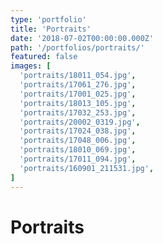 ```yaml
---
type: 'portfolio'
title: 'Portraits'
date: '2018-07-02T00:00:00.000Z'
path: '/portfolios/portraits/'
featured: false
images: [
  'portraits/18011_054.jpg',
  'portraits/17061_276.jpg',
  'portraits/17001_025.jpg',
  'portraits/18013_105.jpg',
  'portraits/17032_253.jpg',
  'portraits/20002_0319.jpg',
  'portraits/17024_038.jpg',
  'portraits/17048_006.jpg',
  'portraits/18010_069.jpg',
  'portraits/17011_094.jpg',
  'portraits/160901_211531.jpg',
]
---
```


# Portraits
